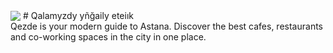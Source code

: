 <div style="display: flex; align-items: center; gap: 4px;">
  <img src="https://raw.githubusercontent.com/qezde/qezde/1643297d1b4279a81024a8b3d1f1517a03dc1d65/static/qezde.svg"/>  
  # Qalamyzdy yñğaily eteiık
</div>
Qezde is your modern guide to Astana. Discover the best cafes, restaurants and co-working spaces in the city in one place.
